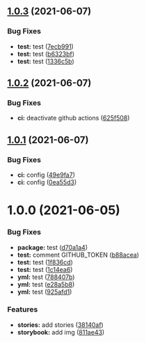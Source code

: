 ## [1.0.3](https://github.com/LucianoChenTest/storybook_test/compare/v1.0.2...v1.0.3) (2021-06-07)


### Bug Fixes

* **test:** test ([7ecb991](https://github.com/LucianoChenTest/storybook_test/commit/7ecb99148bb31a3c5b064e654c20fbe48990ea48))
* **test:** test ([b6323bf](https://github.com/LucianoChenTest/storybook_test/commit/b6323bf8abc84b3e98669cacb0221195b47ee11f))
* **test:** test ([1336c5b](https://github.com/LucianoChenTest/storybook_test/commit/1336c5b34d1a66af59a9768ce9a2ec1ed61d330a))

## [1.0.2](https://github.com/LucianoChen/storybook_test/compare/v1.0.1...v1.0.2) (2021-06-07)


### Bug Fixes

* **ci:** deactivate github actions ([625f508](https://github.com/LucianoChen/storybook_test/commit/625f5088d422150874ff6745098756bf8bbdceb6))

## [1.0.1](https://github.com/LucianoChen/storybook_test/compare/v1.0.0...v1.0.1) (2021-06-07)


### Bug Fixes

* **ci:** config ([49e9fa7](https://github.com/LucianoChen/storybook_test/commit/49e9fa7552f1ee18bfa5f3991960635f56ca8c34))
* **ci:** config ([0ea55d3](https://github.com/LucianoChen/storybook_test/commit/0ea55d355a66c6d2b886b369d0b42d0c925ec8c1))

# 1.0.0 (2021-06-05)


### Bug Fixes

* **package:** test ([d70a1a4](https://github.com/LucianoChen/storybook_test/commit/d70a1a4fd73fa3a44f16c0fea1eafc3a25a210ac))
* **test:** comment GITHUB_TOKEN ([b88acea](https://github.com/LucianoChen/storybook_test/commit/b88aceafb88403330d03a76aaa5b984099d19cd3))
* **test:** test ([1f836cd](https://github.com/LucianoChen/storybook_test/commit/1f836cd9012f57beb4f43432e7582c58443d47e9))
* **test:** test ([1c14ea6](https://github.com/LucianoChen/storybook_test/commit/1c14ea601b11c3a32059db738241f5134c292673))
* **yml:** test ([788407b](https://github.com/LucianoChen/storybook_test/commit/788407b853b285a96381a802be6d4d4fc78bae57))
* **yml:** test ([e28a5b8](https://github.com/LucianoChen/storybook_test/commit/e28a5b805efadd7d1a03495131934bcc62c7d04d))
* **yml:** test ([925afd1](https://github.com/LucianoChen/storybook_test/commit/925afd1803bb52bd145ecfb04a6d765d02bd977b))


### Features

* **stories:** add stories ([38140af](https://github.com/LucianoChen/storybook_test/commit/38140af139ee1b0f61a9bc4fe493f1a86c0da01b))
* **storybook:** add img ([811ae43](https://github.com/LucianoChen/storybook_test/commit/811ae43c8dd9e441523988f1ee86398f63e5d7f7))
